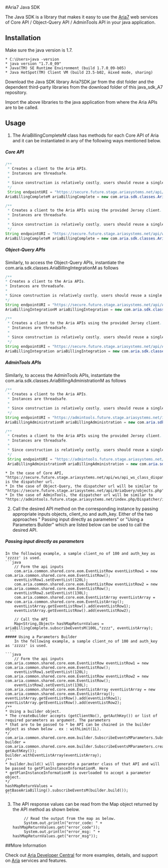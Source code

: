 #Aria7 Java SDK

The Java SDK is a library that makes it easy to use the [Aria7](http://www.ariasystems.com/) web services of Core API / Object-Query API / AdminTools API in your java application.

## Installation

Make sure the java version is 1.7.
```
* C:\Users>java -version
* java version "1.7.0_09"
* Java(TM) SE Runtime Environment (build 1.7.0_09-b05)
* Java HotSpot(TM) Client VM (build 23.5-b02, mixed mode, sharing)
```
Download the Java SDK library Aria7SDK.jar from the dist folder and the dependent third-party libraries from the download folder of this java_sdk_A7 repository.

Import the above libraries to the java application from where the Aria APIs are to be called.

## Usage

1. The AriaBillingCompleteM class has methods for each Core API of Aria and it can be instantiated in any of the following ways mentioned below.

  ##### Core API

  ```java 
  /**
   * Creates a client to the Aria APIs.
   * Instances are threadsafe.
   *
   * Since construction is relatively costly, users should reuse a single instance across calls and across threads.   
   */
   String endpointURI = "https://secure.future.stage.ariasystems.net/api/ws/api_ws_class_dispatcher.php";
  AriaBillingCompleteM ariaBillingComplete = new com.aria.sdk.classes.AriaBillingCompleteMRest(endpointURI);
  ```

  ```java 
  /**
   * Creates a client to the Aria APIs using the provided Jersey client.
   * Instances are threadsafe.
   *
   * Since construction is relatively costly, users should reuse a single instance across calls and across threads.   
   */
  String endpointURI = "https://secure.future.stage.ariasystems.net/api/ws/api_ws_class_dispatcher.php";
  AriaBillingCompleteM ariaBillingComplete = new com.aria.sdk.classes.AriaBillingCompleteMRest(endpointURI, Client.create(new DefaultClientConfig()));
  ```
  ##### Object-Query APIs

  Similarly, to access the Object-Query APIs, instantiate the com.aria.sdk.classes.AriaBillingIntegrationM as follows
  
   ```java 
  /**
   * Creates a client to the Aria APIs.
   * Instances are threadsafe.
   *
   * Since construction is relatively costly, users should reuse a single instance across calls and across threads.   
   */
  String endpointURI = "https://secure.future.stage.ariasystems.net/api/AriaQuery/objects.php";
  AriaBillingIntegrationM ariaBillingIntegration = new com.aria.sdk.classes.AriaBillingIntegrationMRest(endpointURI);
  ```

  ```java 
  /**
   * Creates a client to the Aria APIs using the provided Jersey client.
   * Instances are threadsafe.
   *
   * Since construction is relatively costly, users should reuse a single instance across calls and across threads.   
   */
  String endpointURI = "https://secure.future.stage.ariasystems.net/api/AriaQuery/objects.php";
  AriaBillingIntegration ariaBillingIntegration = new com.aria.sdk.classes.AriaBillingIntegrationMRest(endpointURI, Client.create(new DefaultClientConfig()));
  ```
  
  ##### AdminTools APIs

  Similarly, to access the AdminTools APIs, instantiate the com.aria.sdk.classes.AriaBillingAdministrationM as follows
  
  ```java 
  /**
   * Creates a client to the Aria APIs.
   * Instances are threadsafe.
   *
   * Since construction is relatively costly, users should reuse a single instance across calls and across threads.   
   */
  String endpointURI = "https://admintools.future.stage.ariasystems.net/index.php/Dispatcher/index";
  AriaBillingAdministrationM ariaBillingAdministration = new com.aria.sdk.classes.AriaBillingAdministrationMRest(endpointURI);
  ```

  ```java 
  /**
   * Creates a client to the Aria APIs using the provided Jersey client.
   * Instances are threadsafe.
   *
   * Since construction is relatively costly, users should reuse a single instance across calls and across threads.   
   */
   String endpointURI = "https://admintools.future.stage.ariasystems.net/index.php/Dispatcher/index";
   AriaBillingAdministrationM ariaBillingAdministration = new com.aria.sdk.classes.AriaBillingAdministrationMRest(endpointURI, Client.create(new DefaultClientConfig()));
  ```
  
	* In the case of Core API, "https://secure.future.stage.ariasystems.net/api/ws/api_ws_class_dispatcher.php" is the dispatcher url.
	* In the case of Object-Query, the dispatcher url will be similar to 	"https://secure.future.stage.ariasystems.net/api/AriaQuery/objects.php".
	* In the case of AdminTools, the dispatcher url will be similar to "https://admintools.future.stage.ariasystems.net/index.php/Dispatcher/index".
  
2. Call the desired API method on the corresponding instance by passing appropriate inputs objects, client_no and auth_key. Either of the two approaches " Passing input directly as parameters" or "Using a Parameters Builder" which are listed below can be used to call the desired API.
##### Passing input directly as parameters
	In the following example, a sample client_no of 100 and auth_key as 'zzzzz' is used.
	```java 
	    // Form the api inputs
	    com.aria.common.shared.core.eom.EventListRow eventListRow1 = new com.aria.common.shared.core.eom.EventListRow();
	    eventListRow1.setEventList(120L);
	    com.aria.common.shared.core.eom.EventListRow eventListRow2 = new com.aria.common.shared.core.eom.EventListRow();
	    eventListRow2.setEventList(130L);
	    com.aria.common.shared.core.eom.EventListArray eventListArray = new com.aria.common.shared.core.eom.EventListArray();
	    eventListArray.getEventListRow().add(eventListRow1);
	    eventListArray.getEventListRow().add(eventListRow2);
	
	    // Call the API
	    Map<String,Object> hashMapReturnValues = ariaBillingComplete.subscribeEventsM(100L,"zzzz", eventListArray);
	  ```
	##### Using a Parameters Builder
		In the following example, a sample client_no of 100 and auth_key as 'zzzzz' is used.
		
	```java 
	    // Form the api inputs
	com.aria.common.shared.core.eom.EventListRow eventListRow1 = new com.aria.common.shared.core.eom.EventListRow();
	    eventListRow1.setEventList(120L);
	com.aria.common.shared.core.eom.EventListRow eventListRow2 = new com.aria.common.shared.core.eom.EventListRow();
	    eventListRow2.setEventList(130L);
	com.aria.common.shared.core.eom.EventListArray eventListArray = new com.aria.common.shared.core.eom.EventListArray();
	eventListArray.getEventListRow().add(eventListRow1);
	eventListArray.getEventListRow().add(eventListRow2);
	/**
	* Using a builder object. 
	* The createBuilder accepts (getClientNo(), getAuthKey()) or list of required parameters as argument. The parameters
	* that are to be passed to * be API can be chained in the builder object as shown below . ex : withLimit(1L).
	*/
	com.aria.common.shared.core.eom.builder.SubscribeEventsMParameters.SubscribeEventsMParametersBuilder builder = com.aria.common.shared.core.eom.builder.SubscribeEventsMParameters.createBuilder(getClientNo(), getAuthKey());
	builder.withEventListArray(eventListArray);
	/**
	* builder.build() will generate a paramter class of that API and will be passed to getPlanInstanceInformationM. Here   
	* getPlanInstanceInformationM is overloaded to accept a parameter object.
	*/
	hashMapReturnValues = getBaseAriaBilling().subscribeEventsM(builder.build());
	```
3. The API response values can be read from the Map object returned by the API method as shown below.

            // Read the output from the map as below.
            System.out.println("error_code: " + hashMapReturnValues.get("error_code"));
            System.out.println("error_msg: " + hashMapReturnValues.get("error_msg"));

##More Information

Check out [Aria Developer Central](http://developer.ariasystems.net) for more examples, details, and support on [Aria](http://www.ariasystems.com/) services and features.

